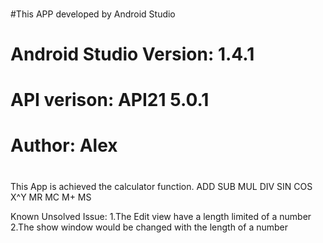 ###
#This APP developed by Android Studio 
# Android Studio Version:  1.4.1
# API verison:             API21 5.0.1
# Author: Alex
###

###
# 
###
This App is achieved the calculator function.
ADD
SUB
MUL
DIV
SIN
COS
X^Y
MR
MC
M+
MS

Known Unsolved Issue:
1.The Edit view have a length limited of a number
2.The show window would be changed with the length
  of a number

